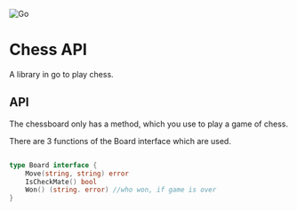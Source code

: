 ![Go](https://github.com/fishstamp82/chessapi/workflows/Go/badge.svg?branch=master)

# Chess API
A library in go to play chess.

## API

The chessboard only has a method, which you use to
play a game of chess.

There are 3 functions of the Board interface
which are used.

```go

type Board interface {
    Move(string, string) error
    IsCheckMate() bool
    Won() (string. error) //who won, if game is over
}
```